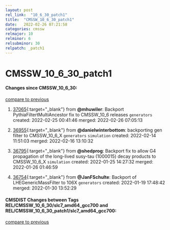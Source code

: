 ```yaml
---
layout: post
rel_link:  "10_6_30_patch1"
title:  "CMSSW_10_6_30_patch1"
date:   2022-02-26 07:21:58
categories: cmssw
relmajor: 10
relminor: 6
relsubminor: 30
relpatch: _patch1
---
```


# CMSSW_10_6_30_patch1
#### Changes since CMSSW_10_6_30:
[compare to previous](https://github.com/cms-sw/cmssw/compare/CMSSW_10_6_30...CMSSW_10_6_30_patch1)



1. [37065](http://github.com/cms-sw/cmssw/pull/37065){:target="_blank"}  from **@mhuwiler**: Backport PythiaFiltertMultiAncestor fix to CMSSW_10_6 releases `generators` created: 2022-02-25 00:41:46 merged: 2022-02-26 07:05:13

2. [36955](http://github.com/cms-sw/cmssw/pull/36955){:target="_blank"}  from **@danielwinterbottom**: backporting gen filter to CMSSW_10_6_X `generators` `simulation` created: 2022-02-14 11:51:03 merged: 2022-02-16 13:10:32

3. [36795](http://github.com/cms-sw/cmssw/pull/36795){:target="_blank"}  from **@shedprog**: Backport fix to allow G4 propagation of the long-lived susy-tau (1000015) decay products to CMSSW_10_6_X `simulation` created: 2022-01-25 14:27:32 merged: 2022-01-26 01:46:59

4. [36754](http://github.com/cms-sw/cmssw/pull/36754){:target="_blank"}  from **@JanFSchulte**: Backport of LHEGenericMassFilter to 106X `generators` created: 2022-01-19 17:48:42 merged: 2022-01-30 13:52:29

#### CMSDIST Changes between Tags REL/CMSSW_10_6_30/slc7_amd64_gcc700 and REL/CMSSW_10_6_30_patch1/slc7_amd64_gcc700:
[compare to previous](https://github.com/cms-sw/cmsdist/compare/REL/CMSSW_10_6_30/slc7_amd64_gcc700...REL/CMSSW_10_6_30_patch1/slc7_amd64_gcc700)



